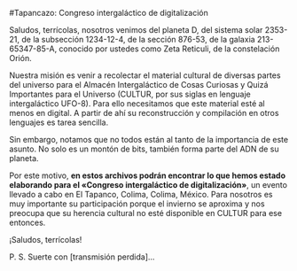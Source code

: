 #Tapancazo: Congreso intergaláctico de digitalización

Saludos, terrícolas, nosotros venimos del planeta D, del sistema solar 2353-21, de la subsección 1234-12-4, de la sección 876-53, de la galaxia 213-65347-85-A, conocido por ustedes como Zeta Reticuli, de la constelación Orión.

Nuestra misión es venir a recolectar el material cultural de diversas partes del universo para el Almacén Intergaláctico de Cosas Curiosas y Quizá Importantes para el Universo (CULTUR, por sus siglas en lenguaje intergaláctico UFO-8). Para ello necesitamos que este material esté al menos en digital. A partir de ahí su reconstrucción y compilación en otros lenguajes es tarea sencilla.

Sin embargo, notamos que no todos están al tanto de la importancia de este asunto. No solo es un montón de bits, también forma parte del ADN de su planeta.

Por este motivo, **en estos archivos podrán encontrar lo que hemos estado elaborando para el «Congreso intergaláctico de digitalización»**, un evento llevado a cabo en El Tapanco, Colima, Colima, México. Para nosotros es muy importante su participación porque el invierno se aproxima y nos preocupa que su herencia cultural no esté disponible en CULTUR para ese entonces.

¡Saludos, terrícolas!

P. S. Suerte con [transmisión perdida]...